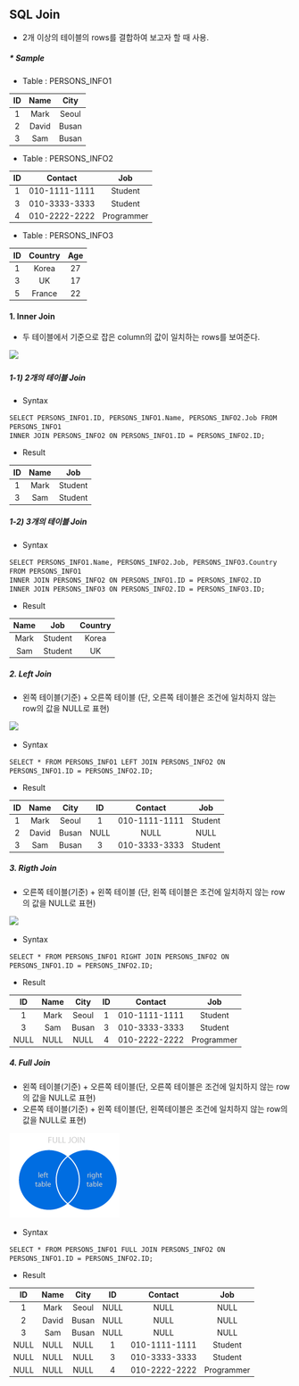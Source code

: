 ## SQL Join

- 2개 이상의 테이블의 rows를 결합하여 보고자 할 때 사용.



##### * Sample

- Table  : PERSONS_INFO1

|  ID  | Name  | City  |
| :--: | :---: | :---: |
|  1   | Mark  | Seoul |
|  2   | David | Busan |
|  3   |  Sam  | Busan |

- Table  : PERSONS_INFO2

|  ID  |    Contact    |    Job     |
| :--: | :-----------: | :--------: |
|  1   | 010-1111-1111 |  Student   |
|  3   | 010-3333-3333 |  Student   |
|  4   | 010-2222-2222 | Programmer |

- Table  : PERSONS_INFO3

|  ID  | Country | Age  |
| :--: | :-----: | :--: |
|  1   |  Korea  |  27  |
|  3   |   UK    |  17  |
|  5   | France  |  22  |



#### 1. Inner Join

- 두 테이블에서 기준으로 잡은 column의 값이 일치하는 rows를 보여준다.

![](C:\Users\hhryu\Documents\github_repo\sql\inner_join.png)

##### 1-1) 2개의 테이블 Join

- Syntax

```mssql
SELECT PERSONS_INFO1.ID, PERSONS_INFO1.Name, PERSONS_INFO2.Job FROM PERSONS_INFO1
INNER JOIN PERSONS_INFO2 ON PERSONS_INFO1.ID = PERSONS_INFO2.ID;
```

- Result

|  ID  | Name |   Job   |
| :--: | :--: | :-----: |
|  1   | Mark | Student |
|  3   | Sam  | Student |



##### 1-2) 3개의 테이블 Join

- Syntax

```mssql
SELECT PERSONS_INFO1.Name, PERSONS_INFO2.Job, PERSONS_INFO3.Country FROM PERSONS_INFO1
INNER JOIN PERSONS_INFO2 ON PERSONS_INFO1.ID = PERSONS_INFO2.ID
INNER JOIN PERSONS_INFO3 ON PERSONS_INFO2.ID = PERSONS_INFO3.ID;
```

- Result

| Name |   Job   | Country |
| :--: | :-----: | :-----: |
| Mark | Student |  Korea  |
| Sam  | Student |   UK    |



##### 2. Left Join

- 왼쪽 테이블(기준) + 오른쪽 테이블 (단, 오른쪽 테이블은 조건에 일치하지 않는 row의 값을 NULL로 표현)

![](C:\Users\hhryu\Documents\github_repo\sql\left_join.png)

- Syntax

```mssql
SELECT * FROM PERSONS_INFO1 LEFT JOIN PERSONS_INFO2 ON PERSONS_INFO1.ID = PERSONS_INFO2.ID;
```

- Result

|  ID  | Name  | City  |  ID  |    Contact    |   Job   |
| :--: | :---: | :---: | :--: | :-----------: | :-----: |
|  1   | Mark  | Seoul |  1   | 010-1111-1111 | Student |
|  2   | David | Busan | NULL |     NULL      |  NULL   |
|  3   |  Sam  | Busan |  3   | 010-3333-3333 | Student |



##### 3. Rigth Join

- 오른쪽 테이블(기준) + 왼쪽 테이블 (단, 왼쪽 테이블은 조건에 일치하지 않는 row의 값을 NULL로 표현)

![](C:\Users\hhryu\Documents\github_repo\sql\right_join.png)

- Syntax

```mssql
SELECT * FROM PERSONS_INFO1 RIGHT JOIN PERSONS_INFO2 ON PERSONS_INFO1.ID = PERSONS_INFO2.ID;
```

- Result

|  ID  | Name | City  |  ID  |    Contact    |    Job     |
| :--: | :--: | :---: | :--: | :-----------: | :--------: |
|  1   | Mark | Seoul |  1   | 010-1111-1111 |  Student   |
|  3   | Sam  | Busan |  3   | 010-3333-3333 |  Student   |
| NULL | NULL | NULL  |  4   | 010-2222-2222 | Programmer |



##### 4. Full Join

- 왼쪽 테이블(기준) + 오른쪽 테이블(단, 오른쪽 테이블은 조건에  일치하지 않는 row의 값을 NULL로 표현)
- 오른쪽 테이블(기준) + 왼쪽 테이블(단, 왼쪽테이블은 조건에  일치하지 않는 row의 값을 NULL로 표현)

![](https://github.com/hhryu/TIL/blob/master/sql/join_images/full_join.png?raw=true)

- Syntax

```mssql
SELECT * FROM PERSONS_INFO1 FULL JOIN PERSONS_INFO2 ON PERSONS_INFO1.ID = PERSONS_INFO2.ID;
```

- Result

|  ID  | Name  | City  |  ID  |    Contact    |    Job     |
| :--: | :---: | :---: | :--: | :-----------: | :--------: |
|  1   | Mark  | Seoul | NULL |     NULL      |    NULL    |
|  2   | David | Busan | NULL |     NULL      |    NULL    |
|  3   |  Sam  | Busan | NULL |     NULL      |    NULL    |
| NULL | NULL  | NULL  |  1   | 010-1111-1111 |  Student   |
| NULL | NULL  | NULL  |  3   | 010-3333-3333 |  Student   |
| NULL | NULL  | NULL  |  4   | 010-2222-2222 | Programmer |


